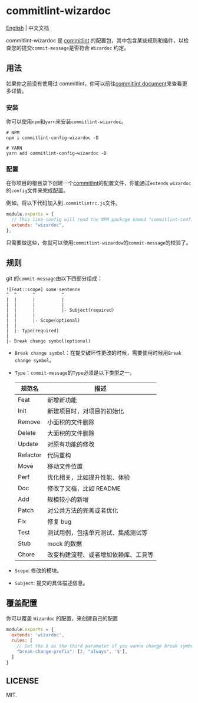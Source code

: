 # commitlint-wizardoc

[English](/README.md) | 中文文档

commitlint-wizardoc 是 [commitlint](https://github.com/conventional-changelog/commitlint) 的配置包，其中包含某些规则和插件，以检查您的提交`commit-message`是否符合 `Wizardoc` 约定。

## 用法

如果你之前没有使用过 commitlint，你可以前往[commitlint document](https://commitlint.js.org/)来查看更多详情。

### 安装

你可以使用`npm`和`yarn`来安装`commitlint-wizardoc`。

```shell
# NPM
npm i commitlint-config-wizardoc -D

# YARN
yarn add commitlint-config-wizardoc -D
```

### 配置

在你项目的根目录下创建一个[commitlint](https://github.com/conventional-changelog/commitlint)的配置文件，你能通过`extends` `wizardoc`的`config`文件来完成配置。

例如，将以下代码加入到`.commitlintrc.js`文件。

```js
module.exports = {
  // This line config will read the NPM package named "commitlint-config-wizardoc", so please make sure you have installed it before config this line.
  extends: "wizardoc",
};
```

只需要做这些，你就可以使用`commitlint-wizardow`的`commit-message`的校验了。

## 规则

git 的`commit-message`由以下四部分组成：

```
![Feat::scope] some sentence
^  ^      ^          ^
|  |      |          |
|  |      |          |
|  |      |          |- Subject(required)
|  |      |
|  |      |- Scope(optional)
|  |
|  |- Type(required)
|
|- Break change symbol(optional)
```

- `Break change symbol`：在提交破坏性更改的时候，需要使用时候用`Break change symbol`。
- `Type`：`commit-message`的`Type`必须是以下类型之一。

  | 规范名   | 描述                                 |
  | -------- | ------------------------------------ |
  | Feat     | 新增新功能                           |
  | Init     | 新建项目时，对项目的初始化           |
  | Remove   | 小面积的文件删除                     |
  | Delete   | 大面积的文件删除                     |
  | Update   | 对原有功能的修改                     |
  | Refactor | 代码重构                             |
  | Move     | 移动文件位置                         |
  | Perf     | 优化相关，比如提升性能、体验         |
  | Doc      | 修改了文档，比如 README              |
  | Add      | 规模较小的新增                       |
  | Patch    | 对公共方法的完善或者优化             |
  | Fix      | 修复 bug                             |
  | Test     | 测试用例，包括单元测试、集成测试等   |
  | Stub     | mock 的数据                          |
  | Chore    | 改变构建流程、或者增加依赖库、工具等 |

- `Scope`: 修改的模块。
- `Subject`: 提交的具体描述信息。

## 覆盖配置

你可以覆盖 `Wizardoc` 的配置，来创建自己的配置

```js
module.exports = {
  extends: 'wizardoc',
  rules: [
    // Set the $ as the third parameter if you wanna change break symbol to $
    "break-change-prefix": [2, "always", '$'],
  ]
}
```

## LICENSE

MIT.
